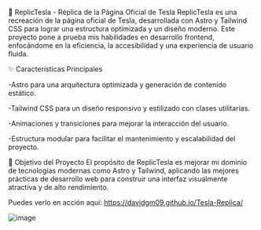 🚀 ReplicTesla - Réplica de la Página Oficial de Tesla
ReplicTesla es una recreación de la página oficial de Tesla, desarrollada con Astro y Tailwind CSS para lograr una estructura optimizada y un diseño moderno. Este proyecto pone a prueba mis habilidades en desarrollo frontend, enfocándome en la eficiencia, la accesibilidad y una experiencia de usuario fluida.

✨ Características Principales

-Astro para una arquitectura optimizada y generación de contenido estático.

-Tailwind CSS para un diseño responsivo y estilizado con clases utilitarias.

-Animaciones y transiciones para mejorar la interacción del usuario.

-Estructura modular para facilitar el mantenimiento y escalabilidad del proyecto.

🎯 Objetivo del Proyecto
El propósito de ReplicTesla es mejorar mi dominio de tecnologías modernas como Astro y Tailwind, aplicando las mejores prácticas de desarrollo web para construir una interfaz visualmente atractiva y de alto rendimiento.

Puedes verlo en acción aquí: https://davidgm09.github.io/Tesla-Replica/

![image](https://github.com/user-attachments/assets/ff1dd00b-1327-4723-ba9a-6b315cecc38d)

